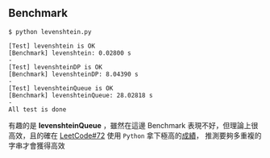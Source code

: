 ## Benchmark

```shell
$ python levenshtein.py

[Test] levenshtein is OK
[Benchmark] levenshtein: 0.02800 s
-
[Test] levenshteinDP is OK
[Benchmark] levenshteinDP: 8.04390 s
-
[Test] levenshteinQueue is OK
[Benchmark] levenshteinQueue: 28.02818 s
-
All test is done
```

有趣的是 **levenshteinQueue** ，雖然在這邊 Benchmark 表現不好，但理論上很高效，且的確在 [LeetCode#72](https://leetcode.com/problems/edit-distance/) 使用 `Python` 拿下極高的[成績](https://github.com/hongtw/coding-life/tree/master/leetcode/0072.Edit-Distance)，
推測要夠多重複的字串才會獲得高效
